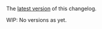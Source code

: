 The [latest version](https://github.com/blockscope/haskell-flight-kml/blob/master/changelog.md) of this changelog.

WIP: No versions as yet.

